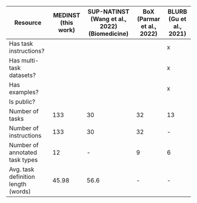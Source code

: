 | Resource | MEDINST (this work) | SUP-NATINST (Wang et al., 2022) (Biomedicine) | BoX (Parmar et al., 2022) | BLURB (Gu et al., 2021) |
| --- | --- | --- | --- | --- |
| Has task instructions? |  |  |  | x |
| Has multi-task datasets? |  |  |  | x |
| Has examples? |  |  |  | x |
| Is public? |  |  |  |  |
| Number of tasks | 133 | 30 | 32 | 13 |
| Number of instructions | 133 | 30 | 32 | - |
| Number of annotated task types | 12 | - | 9 | 6 |
| Avg. task definition length (words) | 45.98 | 56.6 | - | - |
